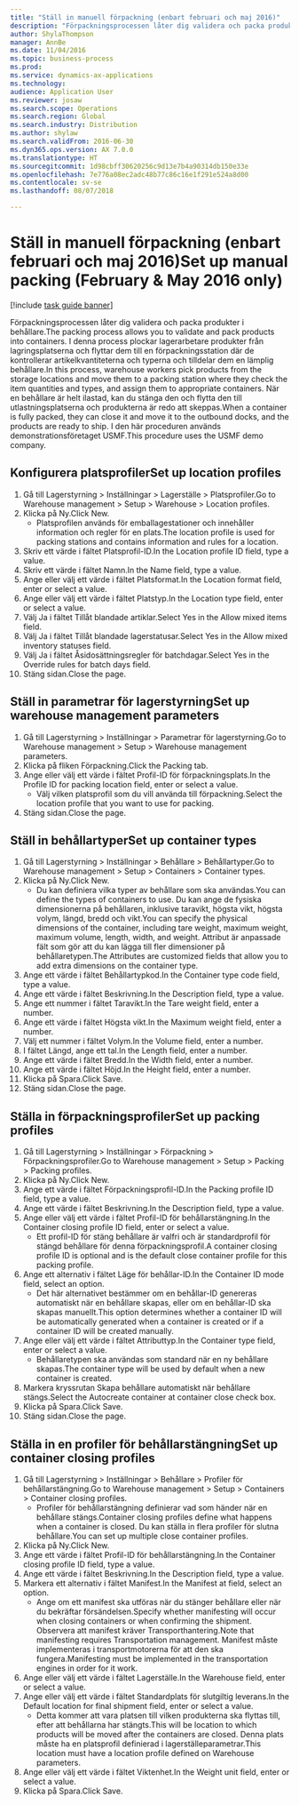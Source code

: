 ```yaml
--- 
title: "Ställ in manuell förpackning (enbart februari och maj 2016)"
description: "Förpackningsprocessen låter dig validera och packa produkter i behållare."
author: ShylaThompson
manager: AnnBe
ms.date: 11/04/2016
ms.topic: business-process
ms.prod: 
ms.service: dynamics-ax-applications
ms.technology: 
audience: Application User
ms.reviewer: josaw
ms.search.scope: Operations
ms.search.region: Global
ms.search.industry: Distribution
ms.author: shylaw
ms.search.validFrom: 2016-06-30
ms.dyn365.ops.version: AX 7.0.0
ms.translationtype: HT
ms.sourcegitcommit: 1d98cbff30620256c9d13e7b4a90314db150e33e
ms.openlocfilehash: 7e776a08ec2adc48b77c86c16e1f291e524a8d00
ms.contentlocale: sv-se
ms.lasthandoff: 08/07/2018

---
```

# <a name="set-up-manual-packing-february--may-2016-only"></a><span data-ttu-id="83cf2-103">Ställ in manuell förpackning (enbart februari och maj 2016)</span><span class="sxs-lookup"><span data-stu-id="83cf2-103">Set up manual packing (February & May 2016 only)</span></span>

[!include [task guide banner](../../includes/task-guide-banner.md)]

<span data-ttu-id="83cf2-104">Förpackningsprocessen låter dig validera och packa produkter i behållare.</span><span class="sxs-lookup"><span data-stu-id="83cf2-104">The packing process allows you to validate and pack products into containers.</span></span> <span data-ttu-id="83cf2-105">I denna process plockar lagerarbetare produkter från lagringsplatserna och flyttar dem till en förpackningsstation där de kontrollerar artikelkvantiteterna och typerna och tilldelar dem en lämplig behållare.</span><span class="sxs-lookup"><span data-stu-id="83cf2-105">In this process, warehouse workers pick products from the storage locations and move them to a packing station where they check the item quantities and types, and assign them to appropriate containers.</span></span> <span data-ttu-id="83cf2-106">När en behållare är helt ilastad, kan du stänga den och flytta den till utlastningsplatserna och produkterna är redo att skeppas.</span><span class="sxs-lookup"><span data-stu-id="83cf2-106">When a container is fully packed, they can close it and move it to the outbound docks, and the products are ready to ship.</span></span> <span data-ttu-id="83cf2-107">I den här proceduren används demonstrationsföretaget USMF.</span><span class="sxs-lookup"><span data-stu-id="83cf2-107">This procedure uses the USMF demo company.</span></span>


## <a name="set-up-location-profiles"></a><span data-ttu-id="83cf2-108">Konfigurera platsprofiler</span><span class="sxs-lookup"><span data-stu-id="83cf2-108">Set up location profiles</span></span>
1. <span data-ttu-id="83cf2-109">Gå till Lagerstyrning > Inställningar > Lagerställe > Platsprofiler.</span><span class="sxs-lookup"><span data-stu-id="83cf2-109">Go to Warehouse management > Setup > Warehouse > Location profiles.</span></span>
2. <span data-ttu-id="83cf2-110">Klicka på Ny.</span><span class="sxs-lookup"><span data-stu-id="83cf2-110">Click New.</span></span>
    * <span data-ttu-id="83cf2-111">Platsprofilen används för emballagestationer och innehåller information och regler för en plats.</span><span class="sxs-lookup"><span data-stu-id="83cf2-111">The location profile is used for packing stations and contains information and rules for a location.</span></span>  
3. <span data-ttu-id="83cf2-112">Skriv ett värde i fältet Platsprofil-ID.</span><span class="sxs-lookup"><span data-stu-id="83cf2-112">In the Location profile ID field, type a value.</span></span>
4. <span data-ttu-id="83cf2-113">Skriv ett värde i fältet Namn.</span><span class="sxs-lookup"><span data-stu-id="83cf2-113">In the Name field, type a value.</span></span>
5. <span data-ttu-id="83cf2-114">Ange eller välj ett värde i fältet Platsformat.</span><span class="sxs-lookup"><span data-stu-id="83cf2-114">In the Location format field, enter or select a value.</span></span>
6. <span data-ttu-id="83cf2-115">Ange eller välj ett värde i fältet Platstyp.</span><span class="sxs-lookup"><span data-stu-id="83cf2-115">In the Location type field, enter or select a value.</span></span>
7. <span data-ttu-id="83cf2-116">Välj Ja i fältet Tillåt blandade artiklar.</span><span class="sxs-lookup"><span data-stu-id="83cf2-116">Select Yes in the Allow mixed items field.</span></span>
8. <span data-ttu-id="83cf2-117">Välj Ja i fältet Tillåt blandade lagerstatusar.</span><span class="sxs-lookup"><span data-stu-id="83cf2-117">Select Yes in the Allow mixed  inventory statuses field.</span></span>
9. <span data-ttu-id="83cf2-118">Välj Ja i fältet Åsidosättningsregler för batchdagar.</span><span class="sxs-lookup"><span data-stu-id="83cf2-118">Select Yes in the Override rules for batch days field.</span></span>
10. <span data-ttu-id="83cf2-119">Stäng sidan.</span><span class="sxs-lookup"><span data-stu-id="83cf2-119">Close the page.</span></span>

## <a name="set-up-warehouse-management-parameters"></a><span data-ttu-id="83cf2-120">Ställ in parametrar för lagerstyrning</span><span class="sxs-lookup"><span data-stu-id="83cf2-120">Set up warehouse management parameters</span></span> 
1. <span data-ttu-id="83cf2-121">Gå till Lagerstyrning > Inställningar > Parametrar för lagerstyrning.</span><span class="sxs-lookup"><span data-stu-id="83cf2-121">Go to Warehouse management > Setup > Warehouse management parameters.</span></span>
2. <span data-ttu-id="83cf2-122">Klicka på fliken Förpackning.</span><span class="sxs-lookup"><span data-stu-id="83cf2-122">Click the Packing tab.</span></span>
3. <span data-ttu-id="83cf2-123">Ange eller välj ett värde i fältet Profil-ID för förpackningsplats.</span><span class="sxs-lookup"><span data-stu-id="83cf2-123">In the Profile ID for packing location field, enter or select a value.</span></span>
    * <span data-ttu-id="83cf2-124">Välj vilken platsprofil som du vill använda till förpackning.</span><span class="sxs-lookup"><span data-stu-id="83cf2-124">Select the location profile that you want to use for packing.</span></span>  
4. <span data-ttu-id="83cf2-125">Stäng sidan.</span><span class="sxs-lookup"><span data-stu-id="83cf2-125">Close the page.</span></span>

## <a name="set-up-container-types"></a><span data-ttu-id="83cf2-126">Ställ in behållartyper</span><span class="sxs-lookup"><span data-stu-id="83cf2-126">Set up container types</span></span>
1. <span data-ttu-id="83cf2-127">Gå till Lagerstyrning > Inställningar > Behållare > Behållartyper.</span><span class="sxs-lookup"><span data-stu-id="83cf2-127">Go to Warehouse management > Setup > Containers > Container types.</span></span>
2. <span data-ttu-id="83cf2-128">Klicka på Ny.</span><span class="sxs-lookup"><span data-stu-id="83cf2-128">Click New.</span></span>
    * <span data-ttu-id="83cf2-129">Du kan definiera vilka typer av behållare som ska användas.</span><span class="sxs-lookup"><span data-stu-id="83cf2-129">You can define the types of containers to use.</span></span> <span data-ttu-id="83cf2-130">Du kan ange de fysiska dimensionerna på behållaren, inklusive taravikt, högsta vikt, högsta volym, längd, bredd och vikt.</span><span class="sxs-lookup"><span data-stu-id="83cf2-130">You can specify the physical dimensions of the container, including tare weight, maximum weight, maximum volume, length, width, and weight.</span></span>  <span data-ttu-id="83cf2-131">Attribut är anpassade fält som gör att du kan lägga till fler dimensioner på behållaretypen.</span><span class="sxs-lookup"><span data-stu-id="83cf2-131">The Attributes are customized fields that allow you to add extra dimensions on the container type.</span></span>     
3. <span data-ttu-id="83cf2-132">Ange ett värde i fältet Behållartypkod.</span><span class="sxs-lookup"><span data-stu-id="83cf2-132">In the Container type code field, type a value.</span></span>
4. <span data-ttu-id="83cf2-133">Ange ett värde i fältet Beskrivning.</span><span class="sxs-lookup"><span data-stu-id="83cf2-133">In the Description field, type a value.</span></span>
5. <span data-ttu-id="83cf2-134">Ange ett nummer i fältet Taravikt.</span><span class="sxs-lookup"><span data-stu-id="83cf2-134">In the Tare weight field, enter a number.</span></span>
6. <span data-ttu-id="83cf2-135">Ange ett värde i fältet Högsta vikt.</span><span class="sxs-lookup"><span data-stu-id="83cf2-135">In the Maximum weight field, enter a number.</span></span>
7. <span data-ttu-id="83cf2-136">Välj ett nummer i fältet Volym.</span><span class="sxs-lookup"><span data-stu-id="83cf2-136">In the Volume field, enter a number.</span></span>
8. <span data-ttu-id="83cf2-137">I fältet Längd, ange ett tal.</span><span class="sxs-lookup"><span data-stu-id="83cf2-137">In the Length field, enter a number.</span></span>
9. <span data-ttu-id="83cf2-138">Ange ett värde i fältet Bredd.</span><span class="sxs-lookup"><span data-stu-id="83cf2-138">In the Width field, enter a number.</span></span>
10. <span data-ttu-id="83cf2-139">Ange ett värde i fältet Höjd.</span><span class="sxs-lookup"><span data-stu-id="83cf2-139">In the Height field, enter a number.</span></span>
11. <span data-ttu-id="83cf2-140">Klicka på Spara.</span><span class="sxs-lookup"><span data-stu-id="83cf2-140">Click Save.</span></span>
12. <span data-ttu-id="83cf2-141">Stäng sidan.</span><span class="sxs-lookup"><span data-stu-id="83cf2-141">Close the page.</span></span>

## <a name="set-up-packing-profiles"></a><span data-ttu-id="83cf2-142">Ställa in förpackningsprofiler</span><span class="sxs-lookup"><span data-stu-id="83cf2-142">Set up packing profiles</span></span>
1. <span data-ttu-id="83cf2-143">Gå till Lagerstyrning > Inställningar > Förpackning > Förpackningsprofiler.</span><span class="sxs-lookup"><span data-stu-id="83cf2-143">Go to Warehouse management > Setup > Packing > Packing profiles.</span></span>
2. <span data-ttu-id="83cf2-144">Klicka på Ny.</span><span class="sxs-lookup"><span data-stu-id="83cf2-144">Click New.</span></span>
3. <span data-ttu-id="83cf2-145">Ange ett värde i fältet Förpackningsprofil-ID.</span><span class="sxs-lookup"><span data-stu-id="83cf2-145">In the Packing profile ID field, type a value.</span></span>
4. <span data-ttu-id="83cf2-146">Ange ett värde i fältet Beskrivning.</span><span class="sxs-lookup"><span data-stu-id="83cf2-146">In the Description field, type a value.</span></span>
5. <span data-ttu-id="83cf2-147">Ange eller välj ett värde i fältet Profil-ID för behållarstängning.</span><span class="sxs-lookup"><span data-stu-id="83cf2-147">In the Container closing profile ID field, enter or select a value.</span></span>
    * <span data-ttu-id="83cf2-148">Ett profil-ID för stäng behållare är valfri och är standardprofil för stängd behållare för denna förpackningsprofil.</span><span class="sxs-lookup"><span data-stu-id="83cf2-148">A container closing profile ID is optional and is the default close container profile for this packing profile.</span></span>  
6. <span data-ttu-id="83cf2-149">Ange ett alternativ i fältet Läge för behållar-ID.</span><span class="sxs-lookup"><span data-stu-id="83cf2-149">In the Container ID mode field, select an option.</span></span>
    * <span data-ttu-id="83cf2-150">Det här alternativet bestämmer om en behållar-ID genereras automatiskt när en behållare skapas, eller om en behållar-ID ska skapas manuellt.</span><span class="sxs-lookup"><span data-stu-id="83cf2-150">This option determines whether a container ID will be automatically generated when a container is created or if a container ID will be created manually.</span></span>  
7. <span data-ttu-id="83cf2-151">Ange eller välj ett värde i fältet Attributtyp.</span><span class="sxs-lookup"><span data-stu-id="83cf2-151">In the Container type field, enter or select a value.</span></span>
    * <span data-ttu-id="83cf2-152">Behållaretypen ska användas som standard när en ny behållare skapas.</span><span class="sxs-lookup"><span data-stu-id="83cf2-152">The container type will be used by default when a new container is created.</span></span>  
8. <span data-ttu-id="83cf2-153">Markera kryssrutan Skapa behållare automatiskt när behållare stängs.</span><span class="sxs-lookup"><span data-stu-id="83cf2-153">Select the Autocreate container at container close check box.</span></span>
9. <span data-ttu-id="83cf2-154">Klicka på Spara.</span><span class="sxs-lookup"><span data-stu-id="83cf2-154">Click Save.</span></span>
10. <span data-ttu-id="83cf2-155">Stäng sidan.</span><span class="sxs-lookup"><span data-stu-id="83cf2-155">Close the page.</span></span>

## <a name="set-up-container-closing-profiles"></a><span data-ttu-id="83cf2-156">Ställa in en profiler för behållarstängning</span><span class="sxs-lookup"><span data-stu-id="83cf2-156">Set up container closing profiles</span></span>
1. <span data-ttu-id="83cf2-157">Gå till Lagerstyrning > Inställningar > Behållare > Profiler för behållarstängning.</span><span class="sxs-lookup"><span data-stu-id="83cf2-157">Go to Warehouse management > Setup > Containers > Container closing profiles.</span></span>
    * <span data-ttu-id="83cf2-158">Profiler för behållarstängning definierar vad som händer när en behållare stängs.</span><span class="sxs-lookup"><span data-stu-id="83cf2-158">Container closing profiles define what happens when a container is closed.</span></span> <span data-ttu-id="83cf2-159">Du kan ställa in flera profiler för slutna behållare.</span><span class="sxs-lookup"><span data-stu-id="83cf2-159">You can set up multiple close container profiles.</span></span>       
2. <span data-ttu-id="83cf2-160">Klicka på Ny.</span><span class="sxs-lookup"><span data-stu-id="83cf2-160">Click New.</span></span>
3. <span data-ttu-id="83cf2-161">Ange ett värde i fältet Profil-ID för behållarstängning.</span><span class="sxs-lookup"><span data-stu-id="83cf2-161">In the Container closing profile ID field, type a value.</span></span>
4. <span data-ttu-id="83cf2-162">Ange ett värde i fältet Beskrivning.</span><span class="sxs-lookup"><span data-stu-id="83cf2-162">In the Description field, type a value.</span></span>
5. <span data-ttu-id="83cf2-163">Markera ett alternativ i fältet Manifest.</span><span class="sxs-lookup"><span data-stu-id="83cf2-163">In the Manifest at field, select an option.</span></span>
    * <span data-ttu-id="83cf2-164">Ange om ett manifest ska utföras när du stänger behållare eller när du bekräftar försändelsen.</span><span class="sxs-lookup"><span data-stu-id="83cf2-164">Specify whether manifesting will occur when closing containers or when confirming the shipment.</span></span> <span data-ttu-id="83cf2-165">Observera att manifest kräver Transporthantering.</span><span class="sxs-lookup"><span data-stu-id="83cf2-165">Note that manifesting requires Transportation management.</span></span> <span data-ttu-id="83cf2-166">Manifest måste implementeras i transportmotorerna för att den ska fungera.</span><span class="sxs-lookup"><span data-stu-id="83cf2-166">Manifesting must be implemented in the transportation engines in order for it work.</span></span>  
6. <span data-ttu-id="83cf2-167">Ange eller välj ett värde i fältet Lagerställe.</span><span class="sxs-lookup"><span data-stu-id="83cf2-167">In the Warehouse field, enter or select a value.</span></span>
7. <span data-ttu-id="83cf2-168">Ange eller välj ett värde i fältet Standardplats för slutgiltig leverans.</span><span class="sxs-lookup"><span data-stu-id="83cf2-168">In the Default location for final shipment field, enter or select a value.</span></span>
    * <span data-ttu-id="83cf2-169">Detta kommer att vara platsen till vilken produkterna ska flyttas till, efter att behållarna har stängts.</span><span class="sxs-lookup"><span data-stu-id="83cf2-169">This will be location to which products will be moved after the containers are closed.</span></span> <span data-ttu-id="83cf2-170">Denna plats måste ha en platsprofil definierad i lagerställeparametrar.</span><span class="sxs-lookup"><span data-stu-id="83cf2-170">This location must have a location profile defined on Warehouse parameters.</span></span>  
8. <span data-ttu-id="83cf2-171">Ange eller välj ett värde i fältet Viktenhet.</span><span class="sxs-lookup"><span data-stu-id="83cf2-171">In the Weight unit field, enter or select a value.</span></span>
9. <span data-ttu-id="83cf2-172">Klicka på Spara.</span><span class="sxs-lookup"><span data-stu-id="83cf2-172">Click Save.</span></span>


